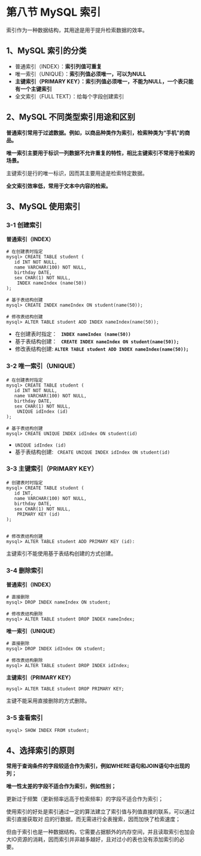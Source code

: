 # **第八节 MySQL 索引**

索引作为一种数据结构，其用途是用于提升检索数据的效率。


## **1、MySQL 索引的分类**

* 普通索引（INDEX）：**索引列值可重复**
* 唯一索引（UNIQUE）：**索引列值必须唯一，可以为NULL**
* **主键索引（PRIMARY KEY）：索引列值必须唯一，不能为NULL，一个表只能有一个主键索引**
* 全文索引（FULL TEXT）：给每个字段创建索引

## **2、MySQL 不同类型索引用途和区别**

**普通索引常用于过滤数据。例如，以商品种类作为索引，检索种类为“手机”的商品。**

**唯一索引主要用于标识一列数据不允许重复的特性，相比主键索引不常用于检索的场景。**

主键索引是行的唯一标识，因而其主要用途是检索特定数据。

**全文索引效率低，常用于文本中内容的检索。**

## **3、MySQL 使用索引**

### **3-1 创建索引**

**普通索引（INDEX）**

```
# 在创建表时指定
mysql> CREATE TABLE student (
   id INT NOT NULL,
   name VARCHAR(100) NOT NULL,
   birthday DATE,
   sex CHAR(1) NOT NULL,
    INDEX nameIndex (name(50))
);

# 基于表结构创建
mysql> CREATE INDEX nameIndex ON student(name(50));

# 修改表结构创建
mysql> ALTER TABLE student ADD INDEX nameIndex(name(50));
```

* 在创建表时指定： **` INDEX nameIndex (name(50))`**
* 基于表结构创建： **` CREATE INDEX nameIndex ON student(name(50));`**
* 修改表结构创建:  **`ALTER TABLE student ADD INDEX nameIndex(name(50));`**

### **3-2 唯一索引（UNIQUE）**

```
# 在创建表时指定
mysql> CREATE TABLE student (
   id INT NOT NULL,
   name VARCHAR(100) NOT NULL,
   birthday DATE,
   sex CHAR(1) NOT NULL,
    UNIQUE idIndex (id)
);

# 基于表结构创建
mysql> CREATE UNIQUE INDEX idIndex ON student(id)
```

*  `UNIQUE idIndex (id)`
*  基于表结构创建: ` CREATE UNIQUE INDEX idIndex ON student(id)`


### **3-3 主键索引（PRIMARY KEY）**

```
# 创建表时时指定
mysql> CREATE TABLE student (
   id INT,
   name VARCHAR(100) NOT NULL,
   birthday DATE,
   sex CHAR(1) NOT NULL,
    PRIMARY KEY (id)
);


# 修改表结构创建
mysql> ALTER TABLE student ADD PRIMARY KEY (id):
```

主键索引不能使用基于表结构创建的方式创建。


### **3-4 删除索引**

**普通索引（INDEX）**

```
# 直接删除
mysql> DROP INDEX nameIndex ON student;

# 修改表结构删除
mysql> ALTER TABLE student DROP INDEX nameIndex;
```

**唯一索引（UNIQUE）**

```
# 直接删除
mysql> DROP INDEX idIndex ON student;

# 修改表结构删除
mysql> ALTER TABLE student DROP INDEX idIndex;
```

**主键索引（PRIMARY KEY）**

```
mysql> ALTER TABLE student DROP PRIMARY KEY;
```

主键不能采用直接删除的方式删除。


### **3-5 查看索引**

```
mysql> SHOW INDEX FROM student;
```


## **4、选择索引的原则**

**常用于查询条件的字段较适合作为索引，例如WHERE语句和JOIN语句中出现的列；**

**唯一性太差的字段不适合作为索引，例如性别；**

更新过于频繁（更新频率远高于检索频率）的字段不适合作为索引；

使用索引的好处是索引通过一定的算法建立了索引值与列值直接的联系，可以通过索引直接获取对 应的行数据，而无需进行全表搜索，因而加快了检索速度；

但由于索引也是一种数据结构，它需要占据额外的内存空间，并且读取索引也加会大IO资源的消耗，因而索引并非越多越好，且对过小的表也没有添加索引的必要。